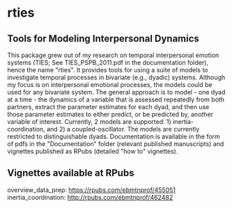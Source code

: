 # rties
## Tools for Modeling Interpersonal Dynamics
This package grew out of my research on temporal interpersonal emotion systems (TIES; See TIES_PSPB_2011.pdf in the documentation folder), hence the name "rties". It provides tools for using a suite of models to investigate temporal processes in bivariate (e.g., dyadic) systems. Although my focus is on interpersonal emotional processes, the models could be used for any bivariate system. The general approach is to model - one dyad at a time - the dynamics of a variable that is assessed repeatedly from both partners, extract the parameter estimates for each dyad, and then use those parameter estimates to either predict, or be predicted by, another variable of interest. Currently, 2 models are supported: 1) inertia-coordination, and 2) a coupled-oscillator. The models are currently restricted to distinguishable dyads. Documentation is available in the form of pdfs in the "Documentation" folder (relevant published manuscripts) and vignettes published as RPubs (detailed "how to" vignettes).

## Vignettes available at RPubs
overview_data_prep: https://rpubs.com/ebmtnprof/455051
inertia_coordination: http://rpubs.com/ebmtnprof/462482

